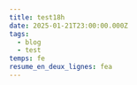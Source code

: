 ```yaml
---
title: test18h
date: 2025-01-21T23:00:00.000Z
tags:
  - blog
  - test
temps: fe
resume_en_deux_lignes: fea
---
```


